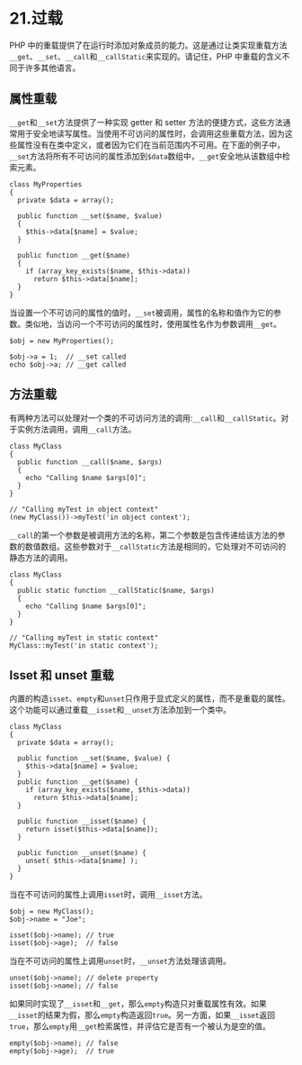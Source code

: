 # 21.过载

PHP 中的重载提供了在运行时添加对象成员的能力。这是通过让类实现重载方法`__get`、`__set`、`__call`和`__callStatic`来实现的。请记住，PHP 中重载的含义不同于许多其他语言。

## 属性重载

`__get`和`__set`方法提供了一种实现 getter 和 setter 方法的便捷方式，这些方法通常用于安全地读写属性。当使用不可访问的属性时，会调用这些重载方法，因为这些属性没有在类中定义，或者因为它们在当前范围内不可用。在下面的例子中，`__set`方法将所有不可访问的属性添加到`$data`数组中，`__get`安全地从该数组中检索元素。

```
class MyProperties
{
  private $data = array();

  public function __set($name, $value)
  {
    $this->data[$name] = $value;
  }

  public function __get($name)
  {
    if (array_key_exists($name, $this->data))
      return $this->data[$name];
  }
}

```

当设置一个不可访问的属性的值时，`__set`被调用，属性的名称和值作为它的参数。类似地，当访问一个不可访问的属性时，使用属性名作为参数调用`__get`。

```
$obj = new MyProperties();

$obj->a = 1;  // __set called
echo $obj->a; // __get called

```

## 方法重载

有两种方法可以处理对一个类的不可访问方法的调用:`__call`和`__callStatic`。对于实例方法调用，调用`__call`方法。

```
class MyClass
{
  public function __call($name, $args)
  {
    echo "Calling $name $args[0]";
  }
}

// "Calling myTest in object context"
(new MyClass())->myTest('in object context');

```

`__call`的第一个参数是被调用方法的名称，第二个参数是包含传递给该方法的参数的数值数组。这些参数对于`__callStatic`方法是相同的，它处理对不可访问的静态方法的调用。

```
class MyClass
{
  public static function __callStatic($name, $args)
  {
    echo "Calling $name $args[0]";
  }
}

// "Calling myTest in static context"
MyClass::myTest('in static context');

```

## Isset 和 unset 重载

内置的构造`isset`、`empty`和`unset`只作用于显式定义的属性，而不是重载的属性。这个功能可以通过重载`__isset`和`__unset`方法添加到一个类中。

```
class MyClass
{
  private $data = array();

  public function __set($name, $value) {
    $this->data[$name] = $value;
  }
  public function __get($name) {
    if (array_key_exists($name, $this->data))
      return $this->data[$name];
  }

  public function __isset($name) {
    return isset($this->data[$name]);
  }

  public function __unset($name) {
    unset( $this->data[$name] );
  }
}

```

当在不可访问的属性上调用`isset`时，调用`__isset`方法。

```
$obj = new MyClass();
$obj->name = "Joe";

isset($obj->name); // true
isset($obj->age);  // false

```

当在不可访问的属性上调用`unset`时，`__unset`方法处理该调用。

```
unset($obj->name); // delete property
isset($obj->name); // false

```

如果同时实现了`__isset`和`__get`，那么`empty`构造只对重载属性有效。如果`__isset`的结果为假，那么`empty`构造返回`true`。另一方面，如果`__isset`返回`true`，那么`empty`用`__get`检索属性，并评估它是否有一个被认为是空的值。

```
empty($obj->name); // false
empty($obj->age);  // true

```